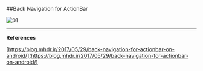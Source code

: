 ##Back Navigation for ActionBar

![01](https://raw.githubusercontent.com/mhdr/AndroidSamples/master/093/images/01.gif  "01")

***

**References**

[https://blog.mhdr.ir/2017/05/29/back-navigation-for-actionbar-on-android/](https://blog.mhdr.ir/2017/05/29/back-navigation-for-actionbar-on-android/) 